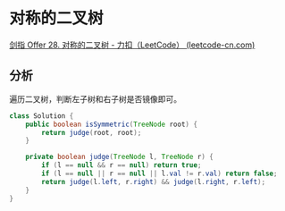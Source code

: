 # 对称的二叉树

[剑指 Offer 28. 对称的二叉树 - 力扣（LeetCode） (leetcode-cn.com)](https://leetcode-cn.com/problems/dui-cheng-de-er-cha-shu-lcof/)

## 分析

遍历二叉树，判断左子树和右子树是否镜像即可。

```java
class Solution {
    public boolean isSymmetric(TreeNode root) {
        return judge(root, root);
    }

    private boolean judge(TreeNode l, TreeNode r) {
        if (l == null && r == null) return true;
        if (l == null || r == null || l.val != r.val) return false;
        return judge(l.left, r.right) && judge(l.right, r.left);
    }
}
```

